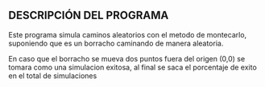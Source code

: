 ##  DESCRIPCIÓN DEL PROGRAMA 
Este programa simula caminos aleatorios con el metodo de montecarlo, suponiendo que es un borracho caminando de manera aleatoria.

En caso que el borracho se mueva dos puntos fuera del origen (0,0) se tomara como una simulacion exitosa, 
al final se saca el porcentaje de exito en el total de simulaciones
